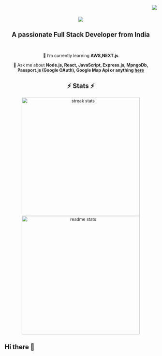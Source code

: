 <img align="right" src="https://visitor-badge.laobi.icu/badge?page_id=salesp07.salesp07" />

<h1 align="center">
    <img src="https://readme-typing-svg.herokuapp.com/?font=Righteous&size=35&center=true&vCenter=true&width=500&height=70&duration=4000&lines=Hi+There!+👋;+I'm+Vikash+Kumar!;" />
</h1>

<h2 align="center">A passionate Full Stack Developer from India</h2>

<br/>

<div align="center">

 🌱 I’m currently learning **AWS,NEXT.js**

💬 Ask me about **Node.js, React, JavaScript, Express.js, MpngoDb, Passport.js (Google OAuth), Google Map Api or anything [here](https://vikashmernportfolio.up.railway.app/contact)**

 </div>
 
<h2 align="center">⚡ Stats ⚡</h2>
<div align=center>
  <img width=390 src="https://github-readme-streak-stats.herokuapp.com/?user=vikash55kumar&count_private=true&theme=react&border_radius=10" alt="streak stats"/>
  <img width=390 src="https://github-readme-stats.vercel.app/api?username=vikash55kumar&count_private=true&show_icons=true&theme=react&rank_icon=github&border_radius=10" alt="readme stats" />
</div>













## Hi there 👋

<!--
**Vikash55Kumar/Vikash55Kumar** is a ✨ _special_ ✨ repository because its `README.md` (this file) appears on your GitHub profile.

Here are some ideas to get you started:

- 🔭 I’m currently working on ...
- 🌱 I’m currently learning ...
- 👯 I’m looking to collaborate on ...
- 🤔 I’m looking for help with ...
- 💬 Ask me about ...
- 📫 How to reach me: ...
- 😄 Pronouns: ...
- ⚡ Fun fact: ...
-->



